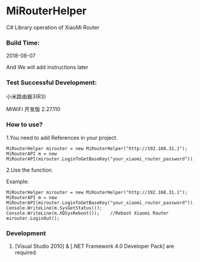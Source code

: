 # MiRouterHelper
C# Library operation of XiaoMi Router


### Build Time:
2018-08-07

And We will add instructions later


### Test Successful Development:
小米路由器3(R3) 	

MiWiFi 开发版 2.27.110

### How to use?
1.You need to add References in your project.

```
MiRouterHelper mirouter = new MiRouterHelper("http://192.168.31.1");
MiRouterAPI m = new MiRouterAPI(mirouter.LoginToGetBaseKey("your_xiaomi_router_password"));
```
2.Use the function.

Example:

```
MiRouterHelper mirouter = new MiRouterHelper("http://192.168.31.1");
MiRouterAPI m = new MiRouterAPI(mirouter.LoginToGetBaseKey("your_xiaomi_router_password"));
Console.WriteLine(m.SysGetStatus());
Console.WriteLine(m.XQSysReboot());    //Reboot Xiaomi Router
mirouter.LoginOut();
```


### Development
1. [Visual Studio 2010] & [.NET Framework 4.0 Developer Pack] are required.
